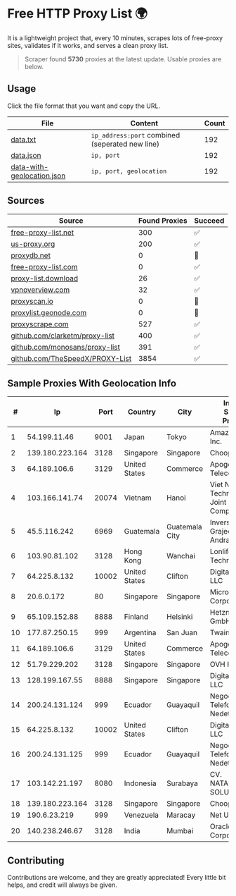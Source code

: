 
# Free HTTP Proxy List 🌍

It is a lightweight project that, every 10 minutes, scrapes lots of free-proxy sites, validates if it works, and serves a clean proxy list.


> Scraper found **5730** proxies at the latest update. Usable proxies are below.

## Usage

Click the file format that you want and copy the URL.


|File|Content|Count|
|----|-------|-----|
|[data.txt](https://raw.githubusercontent.com/themiralay/Proxy-List-World/master/data.txt)|`ip_address:port` combined (seperated new line)|192|
|[data.json](https://raw.githubusercontent.com/themiralay/Proxy-List-World/master/data.json)|`ip, port`|192|
|[data-with-geolocation.json](https://raw.githubusercontent.com/themiralay/Proxy-List-World/master/data-with-geolocation.json)|`ip, port, geolocation`|192|

## Sources

|Source|Found Proxies|Succeed|
|------|-------------|-------|
|[free-proxy-list.net](https://free-proxy-list.net)|300|✅|
|[us-proxy.org](https://www.us-proxy.org)|200|✅|
|[proxydb.net](http://proxydb.net)|0|🚫|
|[free-proxy-list.com](https://free-proxy-list.com/?page=&port=&type%5B%5D=http&type%5B%5D=https&up_time=0&search=Search)|0|✅|
|[proxy-list.download](https://www.proxy-list.download/HTTP)|26|✅|
|[vpnoverview.com](https://vpnoverview.com/privacy/anonymous-browsing/free-proxy-servers)|32|✅|
|[proxyscan.io](https://www.proxyscan.io)|0|🚫|
|[proxylist.geonode.com](https://proxylist.geonode.com/api/proxy-list?limit=300&page=1&sort_by=lastChecked&sort_type=desc&protocols=http,https)|0|🚫|
|[proxyscrape.com](https://api.proxyscrape.com/v2/?request=displayproxies&protocol=http&timeout=10000&country=all&ssl=all&anonymity=all)|527|✅|
|[github.com/clarketm/proxy-list](https://raw.githubusercontent.com/clarketm/proxy-list/master/proxy-list-raw.txt)|400|✅|
|[github.com/monosans/proxy-list](https://raw.githubusercontent.com/monosans/proxy-list/main/proxies/http.txt)|391|✅|
|[github.com/TheSpeedX/PROXY-List](https://raw.githubusercontent.com/TheSpeedX/PROXY-List/master/http.txt)|3854|✅|


## Sample Proxies With Geolocation Info

|#|Ip|Port|Country|City|Internet Service Provider|
|-|--|----|-------|----|-------------------------|
|1|54.199.11.46|9001|Japan|Tokyo|Amazon.com, Inc.|
|2|139.180.223.164|3128|Singapore|Singapore|Choopa|
|3|64.189.106.6|3129|United States|Commerce|Apogee Telecom Inc.|
|4|103.166.141.74|20074|Vietnam|Hanoi|Viet NAM Cloud Technology Joint Stock Company|
|5|45.5.116.242|6969|Guatemala|Guatemala City|Inversiones Grajeda Andrade S.A|
|6|103.90.81.102|3128|Hong Kong|Wanchai|Lonlife Technology Co.|
|7|64.225.8.132|10002|United States|Clifton|DigitalOcean, LLC|
|8|20.6.0.172|80|Singapore|Singapore|Microsoft Corporation|
|9|65.109.152.88|8888|Finland|Helsinki|Hetzner Online GmbH|
|10|177.87.250.15|999|Argentina|San Juan|Twainsat SRL|
|11|64.189.106.6|3129|United States|Commerce|Apogee Telecom Inc.|
|12|51.79.229.202|3128|Singapore|Singapore|OVH Hosting|
|13|128.199.167.55|8888|Singapore|Singapore|DigitalOcean, LLC|
|14|200.24.131.124|999|Ecuador|Guayaquil|Negocios Y Telefonia Nedetel S.A|
|15|64.225.8.132|10002|United States|Clifton|DigitalOcean, LLC|
|16|200.24.131.125|999|Ecuador|Guayaquil|Negocios Y Telefonia Nedetel S.A|
|17|103.142.21.197|8080|Indonesia|Surabaya|CV. NATANETWORK SOLUTION|
|18|139.180.223.164|3128|Singapore|Singapore|Choopa|
|19|190.6.23.219|999|Venezuela|Maracay|Net Uno|
|20|140.238.246.67|3128|India|Mumbai|Oracle Corporation|



## Contributing

Contributions are welcome, and they are greatly appreciated! Every
little bit helps, and credit will always be given.

